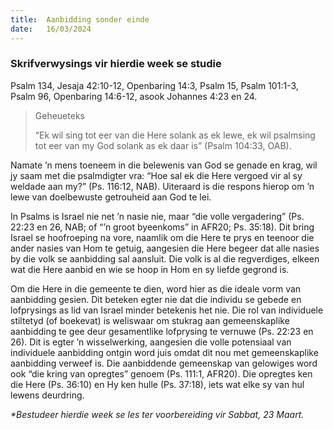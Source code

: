 ```yaml
---
title:  Aanbidding sonder einde
date:   16/03/2024
---
```


### Skrifverwysings vir hierdie week se studie
Psalm 134, Jesaja 42:10-12, Openbaring 14:3, Psalm 15, Psalm 101:1-3, Psalm 96, Openbaring 14:6-12, asook Johannes 4:23 en 24.

> <p>Geheueteks</p>
> “Ek wil sing tot eer van die Here solank as ek lewe, ek wil psalmsing tot eer van my God solank as ek daar is” (Psalm 104:33, OAB).

Namate ’n mens toeneem in die belewenis van God se genade en krag, wil jy saam met die psalmdigter vra: “Hoe sal ek die Here vergoed vir al sy weldade aan my?” (Ps. 116:12, NAB). Uiteraard is die respons hierop om ’n lewe van doelbewuste getrouheid aan God te lei.

In Psalms is Israel nie net ’n nasie nie, maar “die volle vergadering” (Ps. 22:23 en 26, NAB; of “’n groot byeenkoms” in AFR20; Ps. 35:18). Dit bring Israel se hoofroeping na vore, naamlik om die Here te prys en teenoor die ander nasies van Hom te getuig, aangesien die Here begeer dat alle nasies by die volk se aanbidding sal aansluit. Die volk is al die regverdiges, elkeen wat die Here aanbid en wie se hoop in Hom en sy liefde gegrond is.

Om die Here in die gemeente te dien, word hier as die ideale vorm van aanbidding gesien. Dit beteken egter nie dat die individu se gebede en lofprysings as lid van Israel minder betekenis het nie. Die rol van individuele stiltetyd (of boekevat) is weliswaar om stukrag aan gemeenskaplike aanbidding te gee deur gesamentlike lofprysing te vernuwe (Ps. 22:23 en 26). Dit is egter ’n wisselwerking, aangesien die volle potensiaal van individuele aanbidding ontgin word juis omdat dit nou met gemeenskaplike aanbidding verweef is. Die aanbiddende gemeenskap van gelowiges word ook “die kring van opregtes” genoem (Ps. 111:1, AFR20). Die opregtes ken die Here (Ps. 36:10) en Hy ken hulle (Ps. 37:18), iets wat elke sy van hul lewens deurdring.

_*Bestudeer hierdie week se les ter voorbereiding vir Sabbat, 23 Maart._